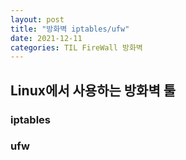 ```yaml
---
layout: post
title: "방화벽 iptables/ufw"
date: 2021-12-11
categories: TIL FireWall 방화벽
---
```


## Linux에서 사용하는 방화벽 툴

### iptables 

### ufw